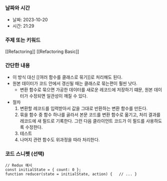 ### 날짜와 시간

- 날짜: 2023-10-20
- 시간: 21:29

### 주제 또는 키워드
[[Refactoring]]
[[Refactoring Basic]]


### 간단한 내용

- 이 방식 대신 [[여러 함수를 클래스로 묶기]]로 처리해도 된다.
- 원본 데이터가 코드 안에서 갱신될 때는 클래스로 묶는편이 훨씬 낫다.
	- 변환 함수로 묶으면 가공한 데이터를 새로운 레코드에 저장하기 떄문, 원본 데이터가 수정되면 일관성이 깨질 수 있다.
- 절차
	1. 변환할 레코드를 입력받아서 값을 그대로 반환하는 변환 함수를 만든다.
	2. 묶을 함수 중 함수 하나를 골라서 본문 코드를 변환 함수로 옮기고, 처리 결과를 레코드에 새 필드로 기록한다. 그런 다음 클라이언트 코드가 이 필드를 사용하도록 수정한다.
	3. 테스트
	4. 나머지 관련 함수도 위과정을 따라 처리한다.
### 코드 스니펫 (선택)

```
// Redux 예시 
const initialState = { count: 0 };
function reducer(state = initialState, action) {   // ... }
```
